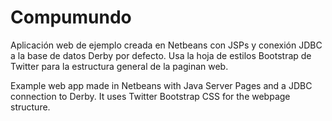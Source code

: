 Compumundo
==========

Aplicación web de ejemplo creada en Netbeans con JSPs y conexión JDBC a la base de datos Derby por defecto. Usa la hoja de estilos Bootstrap de Twitter para la estructura general de la paginan web.

Example web app made in Netbeans with Java Server Pages and a JDBC connection to Derby. It uses Twitter Bootstrap CSS for the webpage structure.

